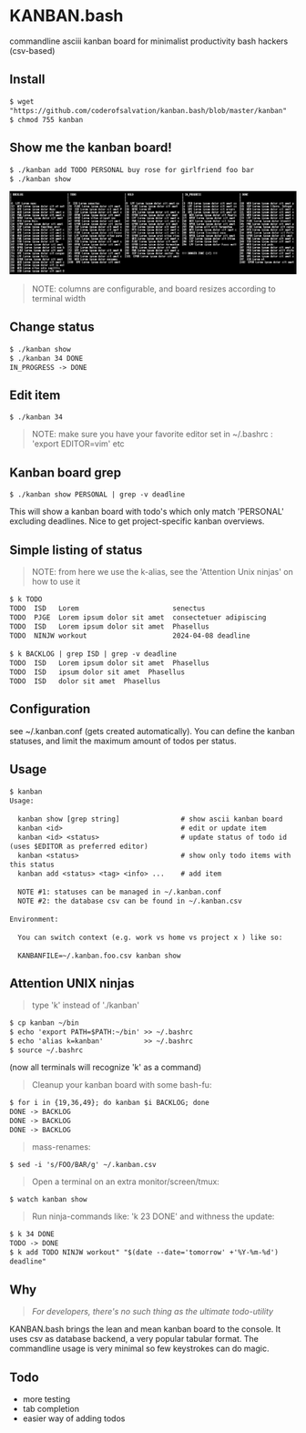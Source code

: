 KANBAN.bash 
===========
commandline asciii kanban board for minimalist productivity bash hackers (csv-based)

## Install

    $ wget "https://github.com/coderofsalvation/kanban.bash/blob/master/kanban"
    $ chmod 755 kanban
  
## Show me the kanban board!

    $ ./kanban add TODO PERSONAL buy rose for girlfriend foo bar
    $ ./kanban show

<img alt="" src=".res/board.png"/>

> NOTE: columns are configurable, and board resizes according to terminal width

## Change status 

    $ ./kanban show
    $ ./kanban 34 DONE
    IN_PROGRESS -> DONE

## Edit item 

    $ ./kanban 34

> NOTE: make sure you have your favorite editor set in ~/.bashrc : 'export EDITOR=vim' etc

## Kanban board grep 

    $ ./kanban show PERSONAL | grep -v deadline

This will show a kanban board with todo's which only match 'PERSONAL' excluding deadlines.
Nice to get project-specific kanban overviews.

## Simple listing of status 

> NOTE: from here we use the k-alias, see the 'Attention Unix ninjas' on how to use it 

    $ k TODO 
    TODO  ISD   Lorem                       senectus
    TODO  PJGE  Lorem ipsum dolor sit amet  consectetuer adipiscing                   
    TODO  ISD   Lorem ipsum dolor sit amet  Phasellus
    TODO  NINJW workout                     2024-04-08 deadline

    $ k BACKLOG | grep ISD | grep -v deadline
    TODO  ISD   Lorem ipsum dolor sit amet  Phasellus
    TODO  ISD   ipsum dolor sit amet  Phasellus
    TODO  ISD   dolor sit amet  Phasellus

## Configuration 

see ~/.kanban.conf (gets created automatically).
You can define the kanban statuses, and limit the maximum amount of todos per status.

## Usage

    $ kanban
    Usage:

      kanban show [grep string]               # show ascii kanban board
      kanban <id>                             # edit or update item 
      kanban <id> <status>                    # update status of todo id (uses $EDITOR as preferred editor)
      kanban <status>                         # show only todo items with this status 
      kanban add <status> <tag> <info> ...    # add item 

      NOTE #1: statuses can be managed in ~/.kanban.conf
      NOTE #2: the database csv can be found in ~/.kanban.csv

    Environment:

      You can switch context (e.g. work vs home vs project x ) like so:

      KANBANFILE=~/.kanban.foo.csv kanban show

## Attention UNIX ninjas 

> type 'k' instead of './kanban' 

    $ cp kanban ~/bin 
    $ echo 'export PATH=$PATH:~/bin' >> ~/.bashrc
    $ echo 'alias k=kanban'          >> ~/.bashrc
    $ source ~/.bashrc

(now all terminals will recognize 'k' as a command)

> Cleanup your kanban board with some bash-fu:

    $ for i in {19,36,49}; do kanban $i BACKLOG; done
    DONE -> BACKLOG
    DONE -> BACKLOG
    DONE -> BACKLOG

> mass-renames:

    $ sed -i 's/FOO/BAR/g' ~/.kanban.csv
    
> Open a terminal on an extra monitor/screen/tmux:

    $ watch kanban show

> Run ninja-commands like: 'k 23 DONE' and withness the update:

    $ k 34 DONE 
    TODO -> DONE
    $ k add TODO NINJW workout" "$(date --date='tomorrow' +'%Y-%m-%d') deadline"
    
## Why 

> *For developers, there's no such thing as the ultimate todo-utility*

KANBAN.bash brings the lean and mean kanban board to the console.
It uses csv as database backend, a very popular tabular format.
The commandline usage is very minimal so few keystrokes can do magic.

## Todo 

* more testing
* tab completion
* easier way of adding todos

